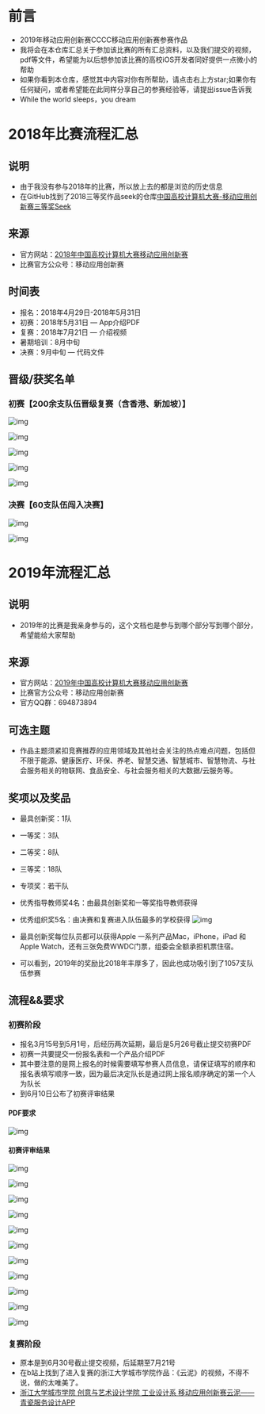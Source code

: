 # 前言
- 2019年移动应用创新赛CCCC移动应用创新赛参赛作品
- 我将会在本仓库汇总关于参加该比赛的所有汇总资料，以及我们提交的视频，pdf等文件，希望能为以后想参加该比赛的高校iOS开发者同好提供一点微小的帮助
- 如果你看到本仓库，感觉其中内容对你有所帮助，请点击右上方star;如果你有任何疑问，或者希望能在此同样分享自己的参赛经验等，请提出issue告诉我
- While the world sleeps，you dream

# 2018年比赛流程汇总
## 说明
- 由于我没有参与2018年的比赛，所以放上去的都是浏览的历史信息
- 在GitHub找到了2018三等奖作品seek的仓库[中国高校计算机大赛-移动应用创新赛三等奖Seek](https://github.com/qyz777/Seek)
## 来源
- 官方网站：[2018年中国高校计算机大赛移动应用创新赛](http://www.appcontest.net/2018/)
- 比赛官方公众号：移动应用创新赛

## 时间表
- 报名：2018年4月29日-2018年5月31日
- 初赛：2018年5月31日 — App介绍PDF
- 复赛：2018年7月21日 — 介绍视频
- 暑期培训：8月中旬 
- 决赛：9月中旬 — 代码文件

## 晋级/获奖名单
### 初赛【200余支队伍晋级复赛（含香港、新加坡）】

![img](https://mmbiz.qpic.cn/mmbiz_jpg/Cbm3pJgCNhsk0Vegm4Krook8C5ww83rOOYSotPLwMcKb76mWI6uiaGIh1DibjZHxQLbQSr4XuSw6YFZVQyj7iawrQ/640?wx_fmt=jpeg&wxfrom=5&wx_lazy=1&wx_co=1)

![img](https://mmbiz.qpic.cn/mmbiz_jpg/Cbm3pJgCNhsk0Vegm4Krook8C5ww83rOdRYBLZw669SG9zsQuFMvSnG1h5GiaRzp5lhLiaa1HOMjaNkiaggfCcP8A/640?wx_fmt=jpeg&wxfrom=5&wx_lazy=1&wx_co=1)

![img](https://mmbiz.qpic.cn/mmbiz_jpg/Cbm3pJgCNhsk0Vegm4Krook8C5ww83rOOfATLGgfiasErD1LIVGFf5ibpqKEXMFhNY2CfSBTFibJNqPIMugCXql7g/640?wx_fmt=jpeg&wxfrom=5&wx_lazy=1&wx_co=1)

![img](https://mmbiz.qpic.cn/mmbiz_jpg/Cbm3pJgCNhsk0Vegm4Krook8C5ww83rOo2NNfYF5Tib8UN2iaET92NzOpcNiaX7RJLGT3OGxicanvZENciaB3qZCkGQ/640?wx_fmt=jpeg&wxfrom=5&wx_lazy=1&wx_co=1)

![img](https://mmbiz.qpic.cn/mmbiz_jpg/Cbm3pJgCNhsk0Vegm4Krook8C5ww83rOvOYiaTlzv0jHJBHicsE2wrFrVq5dpsxmuI0NHAiaYAbLfyTvvC3SqniaOw/640?wx_fmt=jpeg&wxfrom=5&wx_lazy=1&wx_co=1)

### 决赛【60支队伍闯入决赛】

![img](https://mmbiz.qpic.cn/mmbiz_png/Cbm3pJgCNhttFic2MaRFI89tJ5eP2ll675jYH2wU9RVXHUiazeYHYvtcAKtchlNGC7OZFEVGIfruTD0NJV6iblYmQ/640?wx_fmt=png&wxfrom=5&wx_lazy=1&wx_co=1)

![img](https://mmbiz.qpic.cn/mmbiz_png/Cbm3pJgCNhttFic2MaRFI89tJ5eP2ll67kGOOBoIgoawKzXNbkdOuMViaaHSJ33ziaCQDGEKLoib4aGtQppjEJRSiaA/640?wx_fmt=png&wxfrom=5&wx_lazy=1&wx_co=1)

# 2019年流程汇总
## 说明
- 2019年的比赛是我亲身参与的，这个文档也是参与到哪个部分写到哪个部分，希望能给大家帮助
## 来源
- 官方网站：[2019年中国高校计算机大赛移动应用创新赛](http://www.appcontest.net/2019/)
- 比赛官方公众号：移动应用创新赛
- 官方QQ群：694873894

## 可选主题
- 作品主题须紧扣竞赛推荐的应用领域及其他社会关注的热点难点问题，包括但不限于能源、健康医疗、环保、养老、智慧交通、智慧城市、智慧物流、与社会服务相关的物联网、食品安全、与社会服务相关的大数据/云服务等。

## 奖项以及奖品
- 最具创新奖：1队
- 一等奖：3队
- 二等奖：8队
- 三等奖：18队
- 专项奖：若干队
- 优秀指导教师奖4名：由最具创新奖和一等奖指导教师获得
- 优秀组织奖5名：由决赛和复赛进入队伍最多的学校获得
![img](https://mmbiz.qpic.cn/mmbiz_jpg/Cbm3pJgCNhvruoMmYvcjRXfZg0eE46uTT45QOtRhGwFHCD2icqn3rcIeicXoXEIXLsVIsUj9hUkgXoPAqjm0k5ibQ/640?wx_fmt=jpeg&wxfrom=5&wx_lazy=1&wx_co=1)

- 最具创新奖每位队员都可以获得Apple 一系列产品Mac，iPhone，iPad 和 Apple Watch，还有三张免费WWDC门票，组委会全额承担机票住宿。
- 可以看到，2019年的奖励比2018年丰厚多了，因此也成功吸引到了1057支队伍参赛

## 流程&&要求
### 初赛阶段
- 报名3月15号到5月1号，后经历两次延期，最后是5月26号截止提交初赛PDF
- 初赛一共要提交一份报名表和一个产品介绍PDF
- 其中要注意的是网上报名的时候需要填写参赛人员信息，请保证填写的顺序和报名表填写顺序一致，因为最后决定队长是通过网上报名顺序确定的第一个人为队长
- 到6月10日公布了初赛评审结果

#### PDF要求

![img](https://mmbiz.qpic.cn/mmbiz_jpg/Cbm3pJgCNhsRBHgz3j2lpLrsIEAufsYWCamRpNoOQX5UC2xRAURlQY7NM1ju0xgAqY6ux6za6kCYvIU29gial2Q/640?wx_fmt=jpeg&wxfrom=5&wx_lazy=1&wx_co=1)

#### 初赛评审结果

![img](https://mmbiz.qpic.cn/mmbiz_jpg/Cbm3pJgCNhvyqSArbc5IrJq9pDhyMichPUBjibMf8NwNBzspseRjplA0Uic9HRic8DgxicLbu0DzTMR4AwBhXRl6Oww/640?wx_fmt=jpeg&wxfrom=5&wx_lazy=1&wx_co=1)

![img](https://mmbiz.qpic.cn/mmbiz_jpg/Cbm3pJgCNhvyqSArbc5IrJq9pDhyMichPyuA9ibwhvOXet1iaT5CVWhBD1c9Z3HyqMe18Basry0h9Kiabt2ibVKTYWA/640?wx_fmt=jpeg&wxfrom=5&wx_lazy=1&wx_co=1)

![img](https://mmbiz.qpic.cn/mmbiz_jpg/Cbm3pJgCNhvyqSArbc5IrJq9pDhyMichPAOwE4McjxsQLiamEDrXfHz8cFGDAFzOhuUGEr8HaZTP97uoOUWuJIibQ/640?wx_fmt=jpeg&wxfrom=5&wx_lazy=1&wx_co=1)

![img](https://mmbiz.qpic.cn/mmbiz_jpg/Cbm3pJgCNhvyqSArbc5IrJq9pDhyMichPUc3vTRgEMGvlf58p4T6XPCUz4UWZPm0vXnGSTjrkWxnNxBn7uzJyag/640?wx_fmt=jpeg&wxfrom=5&wx_lazy=1&wx_co=1)

![img](https://mmbiz.qpic.cn/mmbiz_jpg/Cbm3pJgCNhvyqSArbc5IrJq9pDhyMichPOLOKNAqsX4lGjibIzqlAHah9Yo4KTZWpm5hFIianrA3k5hgAROrqUAEQ/640?wx_fmt=jpeg&wxfrom=5&wx_lazy=1&wx_co=1)

![img](https://mmbiz.qpic.cn/mmbiz_jpg/Cbm3pJgCNhvyqSArbc5IrJq9pDhyMichPlGnp6UyWGbRKwNG56TYUWn9bbxC1wEr152mLwCbJXnLoqiciaSGnWNFA/640?wx_fmt=jpeg&wxfrom=5&wx_lazy=1&wx_co=1)

![img](https://mmbiz.qpic.cn/mmbiz_jpg/Cbm3pJgCNhvyqSArbc5IrJq9pDhyMichPCASjLxsyws20rEzuSMBmMGFJkqQQN0ACyJu1QG46UDqwGdIcbrTMlA/640?wx_fmt=jpeg&wxfrom=5&wx_lazy=1&wx_co=1)

![img](https://mmbiz.qpic.cn/mmbiz_jpg/Cbm3pJgCNhvyqSArbc5IrJq9pDhyMichPHU7uW0CLWSw5RdicbAVx8pxjmBy0My0rOB8YfVJXIWy7EN8sjek1goQ/640?wx_fmt=jpeg&wxfrom=5&wx_lazy=1&wx_co=1)

![img](https://mmbiz.qpic.cn/mmbiz_jpg/Cbm3pJgCNhvyqSArbc5IrJq9pDhyMichP3K6N9IJNAYiaKFvV19vzcmmWCBbm7Yle8Xk6tquIpflicX6ZptnPUpaA/640?wx_fmt=jpeg&wxfrom=5&wx_lazy=1&wx_co=1)

![img](https://mmbiz.qpic.cn/mmbiz_jpg/Cbm3pJgCNhvyqSArbc5IrJq9pDhyMichPfRf81dfafMuCuD3puUZHwHCGqSFq2wO5ibFHXreNPlmzMLZbaHGiaX8Q/640?wx_fmt=jpeg&wxfrom=5&wx_lazy=1&wx_co=1)

![img](https://mmbiz.qpic.cn/mmbiz_jpg/Cbm3pJgCNhvyqSArbc5IrJq9pDhyMichPZPGoIHFk1FybL4Hat1HAdicuQ2sKl5oDE4RFiacncc75lAeg5xPr7JrQ/640?wx_fmt=jpeg&wxfrom=5&wx_lazy=1&wx_co=1)

### 复赛阶段
- 原本是到6月30号截止提交视频，后延期至7月21号
- 在b站上找到了进入复赛的浙江大学城市学院作品：《云泥》的视频，不得不说，做的太唯美了。
- [浙江大学城市学院 创意与艺术设计学院 工业设计系 移动应用创新赛云泥——青瓷服务设计APP](https://www.bilibili.com/video/av46520892?t=122)